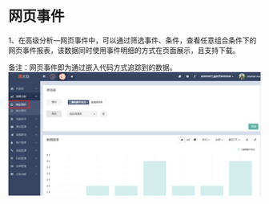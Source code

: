 # 网页事件

1、在高级分析—网页事件中，可以通过筛选事件、条件，查看任意组合条件下的网页事件报表，该数据同时使用事件明细的方式在页面展示，且支持下载。

备注：网页事件即为通过嵌入代码方式追踪到的数据。![](/assets/1516348411%281%29.png)






